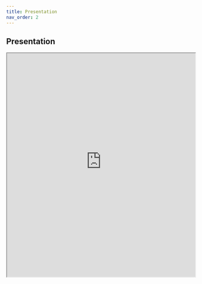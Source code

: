 ```yaml
---
title: Presentation
nav_order: 2
---
```



## Presentation


<iframe src="https://raw.githubusercontent.com/IkeTurtle/gamedle/main/docs/assets/images/gamedle_presentation.pdf" width="100%" height="600px"></iframe>